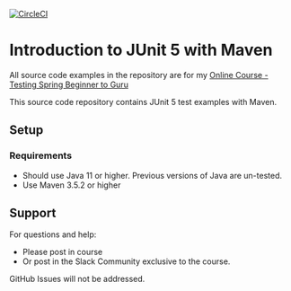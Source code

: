 [![CircleCI](https://dl.circleci.com/status-badge/img/gh/haceneK83/testing-java-junit5/tree/master.svg?style=svg)](https://dl.circleci.com/status-badge/redirect/gh/haceneK83/testing-java-junit5/tree/master)
# Introduction to JUnit 5 with Maven

All source code examples in the repository are for my [Online Course - Testing Spring Beginner to Guru](https://www.udemy.com/testing-spring-boot-beginner-to-guru/?couponCode=GITHUB_REPO)

This source code repository contains JUnit 5 test examples with Maven.

## Setup
### Requirements
* Should use Java 11 or higher. Previous versions of Java are un-tested.
* Use Maven 3.5.2 or higher

## Support
For questions and help:
* Please post in course
* Or post in the Slack Community exclusive to the course.

GitHub Issues will not be addressed.
